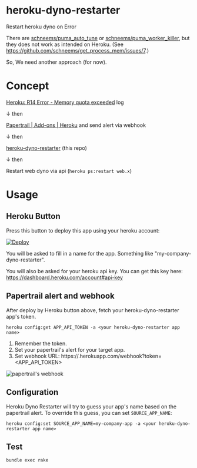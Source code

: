 # heroku-dyno-restarter
Restart heroku dyno on Error

There are [schneems/puma_auto_tune](https://github.com/schneems/puma_auto_tune) or [schneems/puma_worker_killer](https://github.com/schneems/puma_worker_killer), but they does not work as intended on Heroku. (See https://github.com/schneems/get_process_mem/issues/7.)

So, We need another approach (for now).

# Concept
[Heroku: R14 Error - Memory quota exceeded](https://devcenter.heroku.com/articles/error-codes#r14-memory-quota-exceeded) log

↓ then

[Papertrail | Add-ons | Heroku](https://addons.heroku.com/papertrail) and send alert via webhook

↓ then

[heroku-dyno-restarter](https://github.com/fukayatsu/heroku-dyno-restarter) (this repo)

↓ then

Restart web dyno via api (`heroku ps:restart web.x`)

# Usage

## Heroku Button

Press this button to deploy this app using your heroku account:

[![Deploy](https://www.herokucdn.com/deploy/button.png)](https://heroku.com/deploy)

You will be asked to fill in a name for the app. Something like "my-company-dyno-restarter".

You will also be asked for your heroku api key.
You can get this key here: https://dashboard.heroku.com/account#api-key

## Papertrail alert and webhook

After deploy by Heroku button above, fetch your heroku-dyno-restarter app's token.

```
heroku config:get APP_API_TOKEN -a <your heroku-dyno-restarter app name>
```

1. Remember the token.
2. Set your papertrail's alert for your target app.
3. Set webhook URL: https://<your heroku-dyno-restarter app name>.herokuapp.com/webhook?token=<APP_API_TOKEN>

![papertrail's webhook](https://user-images.githubusercontent.com/536118/29061708-e495b9d0-7c59-11e7-96a6-13c73d04abb6.png)

## Configuration

Heroku Dyno Restarter will try to guess your app's name based on the papertrail alert. To override this guess,
you can set `SOURCE_APP_NAME`:

```
heroku config:set SOURCE_APP_NAME=my-company-app -a <your heroku-dyno-restarter app name>
```

## Test


```
bundle exec rake
```
